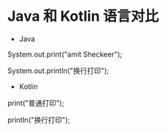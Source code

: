 # Java 和 Kotlin 语言对比

+ Java

System.out.print("amit Sheckeer");

System.out.println("换行打印");
+ Kotlin

print("普通打印");

println("换行打印");